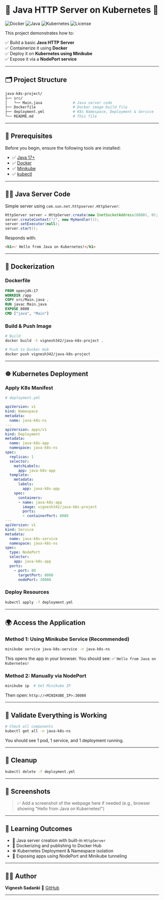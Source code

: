 # 🧰 Java HTTP Server on Kubernetes 🚀

![Docker](https://img.shields.io/badge/Docker-Containerized-blue?logo=docker)
![Java](https://img.shields.io/badge/Java-17-blue.svg?logo=java)
![Kubernetes](https://img.shields.io/badge/Kubernetes-Deployed-blue?logo=kubernetes)
![License](https://img.shields.io/badge/License-MIT-green)


This project demonstrates how to:

✅ Build a basic **Java HTTP Server**  
✅ Containerize it using **Docker**  
✅ Deploy it on **Kubernetes using Minikube**  
✅ Expose it via a **NodePort service**

---

## 🗂️ Project Structure

```bash
java-k8s-project/
├── src/
│   └── Main.java              # Java server code
├── Dockerfile                 # Docker image build file
├── deployment.yml             # K8s Namespace, Deployment & Service
└── README.md                  # This file
````

---

## 🔧 Prerequisites

Before you begin, ensure the following tools are installed:

* ✅ [Java 17+](https://adoptopenjdk.net/)
* ✅ [Docker](https://docs.docker.com/get-docker/)
* ✅ [Minikube](https://minikube.sigs.k8s.io/)
* ✅ [kubectl](https://kubernetes.io/docs/tasks/tools/)

---

## 👨‍💻 Java Server Code

Simple server using `com.sun.net.httpserver.HttpServer`:

```java
HttpServer server = HttpServer.create(new InetSocketAddress(8080), 0);
server.createContext("/", new MyHandler());
server.setExecutor(null);
server.start();
```

Responds with:

```html
<h1>✅ Hello from Java on Kubernetes!</h1>
```

---

## 🐳 Dockerization

### Dockerfile

```Dockerfile
FROM openjdk:17
WORKDIR /app
COPY src/Main.java .
RUN javac Main.java
EXPOSE 8080
CMD ["java", "Main"]
```

### Build & Push Image

```bash
# Build
docker build -t vignesh342/java-k8s-project .

# Push to Docker Hub
docker push vignesh342/java-k8s-project
```

---

## ☸️ Kubernetes Deployment

### Apply K8s Manifest

```yaml
# deployment.yml

apiVersion: v1
kind: Namespace
metadata:
  name: java-k8s-ns
---
apiVersion: apps/v1
kind: Deployment
metadata:
  name: java-k8s-app
  namespace: java-k8s-ns
spec:
  replicas: 1
  selector:
    matchLabels:
      app: java-k8s-app
  template:
    metadata:
      labels:
        app: java-k8s-app
    spec:
      containers:
      - name: java-k8s-app
        image: vignesh342/java-k8s-project
        ports:
        - containerPort: 8080
---
apiVersion: v1
kind: Service
metadata:
  name: java-k8s-service
  namespace: java-k8s-ns
spec:
  type: NodePort
  selector:
    app: java-k8s-app
  ports:
    - port: 80
      targetPort: 8080
      nodePort: 30080
```

### Deploy Resources

```bash
kubectl apply -f deployment.yml
```

---

## 🌍 Access the Application

### Method 1: Using Minikube Service (Recommended)

```bash
minikube service java-k8s-service -n java-k8s-ns
```

This opens the app in your browser.
You should see: ✅ `Hello from Java on Kubernetes!`

### Method 2: Manually via NodePort

```bash
minikube ip  # Get Minikube IP
```

Then open: `http://<MINIKUBE_IP>:30080`

---

## 🧪 Validate Everything is Working

```bash
# Check all components
kubectl get all -n java-k8s-ns
```

You should see 1 pod, 1 service, and 1 deployment running.

---

## 🧹 Cleanup

```bash
kubectl delete -f deployment.yml
```

---

## 📸 Screenshots

> ✅ Add a screenshot of the webpage here if needed
> (e.g., browser showing "Hello from Java on Kubernetes!")

---

## 🧠 Learning Outcomes

* 🚀 Java server creation with built-in `HttpServer`
* 🐳 Dockerizing and publishing to Docker Hub
* ☸️ Kubernetes Deployment & Namespace isolation
* 🔗 Exposing apps using NodePort and Minikube tunneling

---

## 👨‍💻 Author

**Vignesh Sadanki**
📎 [GitHub](https://github.com/Sadanki)

---

